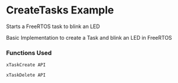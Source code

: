 # CreateTasks Example

Starts a FreeRTOS task to blink an LED

Basic Implementation to create a Task and blink an LED in FreeRTOS

### Functions Used

`xTaskCreate API`

`xTaskDelete API`
